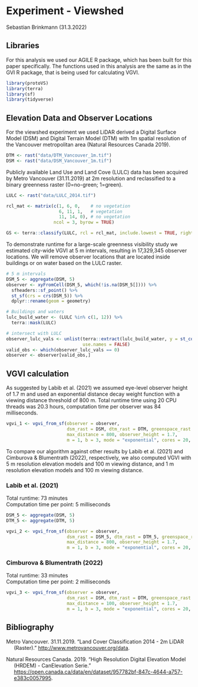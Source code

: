 Experiment - Viewshed
================
Sebastian Brinkmann
(31.3.2022)

## Libraries

For this analysis we used our AGILE R package, which has been built for
this paper specifically. The functions used in this analysis are the
same as in the GVI R package, that is being used for calculating VGVI.

``` r
library(protoVS)
library(terra)
library(sf)
library(tidyverse)
```

## Elevation Data and Observer Locations

For the viewshed experiment we used LiDAR derived a Digital Surface
Model (DSM) and Digital Terrain Model (DTM) with 1m spatial resolution
of the Vancouver metropolitan area (Natural Resources Canada 2019).

``` r
DTM <- rast("data/DTM_Vancouver_1m.tif")
DSM <- rast("data/DSM_Vancouver_1m.tif")
```

Publicly available Land Use and Land Cove (LULC) data has been acquired
by Metro Vancouver (31.11.2019) at 2m resolution and reclassified to a
binary greenness raster (0=no-green; 1=green).

``` r
LULC <- rast("data/LULC_2014.tif")

rcl_mat <- matrix(c(1, 6, 0,    # no vegetation
                    6, 11, 1,   # vegetation
                    11, 14, 0), # no vegetation
                  ncol = 3, byrow = TRUE)

GS <- terra::classify(LULC, rcl = rcl_mat, include.lowest = TRUE, right = FALSE)
```

To demonstrate runtime for a large-scale greenness visibility study we
estimated city-wide VGVI at 5 m intervals, resulting in 17,329,345
observer locations. We will remove observer locations that are located
inside buildings or on water based on the LULC raster.

``` r
# 5 m intervals
DSM_5 <- aggregate(DSM, 5)
observer <- xyFromCell(DSM_5, which(!is.na(DSM_5[]))) %>% 
  sfheaders::sf_point() %>% 
  st_sf(crs = crs(DSM_5)) %>%
  dplyr::rename(geom = geometry)

# Buildings and waters
lulc_build_water <- (LULC %in% c(1, 12)) %>% 
  terra::mask(LULC)

# intersect with LULC
observer_lulc_vals <- unlist(terra::extract(lulc_build_water, y = st_coordinates(observer)),
                             use.names = FALSE)
valid_obs <- which(observer_lulc_vals == 0)
observer <- observer[valid_obs,]
```

## VGVI calculation

As suggested by Labib et al. (2021) we assumed eye-level observer height
of 1.7 m and used an exponential distance decay weight function with a
viewing distance threshold of 800 m. Total runtime time using 20 CPU
threads was 20.3 hours, computation time per observer was 84
milliseconds.

``` r
vgvi_1 <- vgvi_from_sf(observer = observer,
                       dsm_rast = DSM, dtm_rast = DTM, greenspace_rast = GS,
                       max_distance = 800, observer_height = 1.7,
                       m = 1, b = 3, mode = "exponential", cores = 20, progress = TRUE)
```

To compare our algorithm against other results by Labib et al. (2021)
and Cimburova & Blumentrath (2022), respectively, we also computed VGVI
with 5 m resolution elevation models and 100 m viewing distance, and 1 m
resolution elevation models and 100 m viewing distance.

### Labib et al. (2021)

Total runtime: 73 minutes  
Computation time per point: 5 milliseconds

``` r
DSM_5 <- aggregate(DSM, 5)
DTM_5 <- aggregate(DTM, 5)

vgvi_2 <- vgvi_from_sf(observer = observer,
                       dsm_rast = DSM_5, dtm_rast = DTM_5, greenspace_rast = GS,
                       max_distance = 800, observer_height = 1.7,
                       m = 1, b = 3, mode = "exponential", cores = 20, progress = TRUE)
```

### Cimburova & Blumentrath (2022)

Total runtime: 33 minutes  
Computation time per point: 2 milliseconds

``` r
vgvi_3 <- vgvi_from_sf(observer = observer,
                       dsm_rast = DSM, dtm_rast = DTM, greenspace_rast = GS,
                       max_distance = 100, observer_height = 1.7,
                       m = 1, b = 3, mode = "exponential", cores = 20, progress = TRUE)
```

## Bibliography

<div id="refs" class="references csl-bib-body hanging-indent">

<div id="ref-MetroVancouver.31.11.2019" class="csl-entry">

Metro Vancouver. 31.11.2019. “Land Cover Classification 2014 - 2m LiDAR
(Raster).” <http://www.metrovancouver.org/data>.

</div>

<div id="ref-NaturalResourcesCanada.2019" class="csl-entry">

Natural Resources Canada. 2019. “High Resolution Digital Elevation Model
(HRDEM) - CanElevation Serie.”
<https://open.canada.ca/data/en/dataset/957782bf-847c-4644-a757-e383c0057995>.

</div>

</div>
